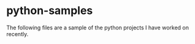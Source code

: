 # python-samples

The following files are a sample of the python projects I have worked on recently.